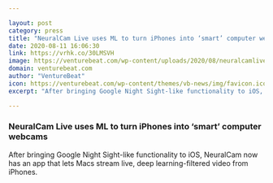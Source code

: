 ```yaml
---

layout: post
category: press
title: "NeuralCam Live uses ML to turn iPhones into ‘smart’ computer webcams"
date: 2020-08-11 16:06:30
link: https://vrhk.co/30LMSVH
image: https://venturebeat.com/wp-content/uploads/2020/08/neuralcamlive.jpg?w=1200&strip=all
domain: venturebeat.com
author: "VentureBeat"
icon: https://venturebeat.com/wp-content/themes/vb-news/img/favicon.ico
excerpt: "After bringing Google Night Sight-like functionality to iOS, NeuralCam now has an app that lets Macs stream live, deep learning-filtered video from iPhones."

---
```


### NeuralCam Live uses ML to turn iPhones into ‘smart’ computer webcams

After bringing Google Night Sight-like functionality to iOS, NeuralCam now has an app that lets Macs stream live, deep learning-filtered video from iPhones.